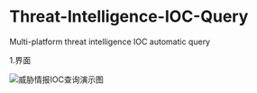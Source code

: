 # Threat-Intelligence-IOC-Query
Multi-platform threat intelligence IOC automatic query

1.界面

![威胁情报IOC查询演示图](https://github.com/user-attachments/assets/938c8d12-a399-4b66-a20a-3269b2d90b1c)


